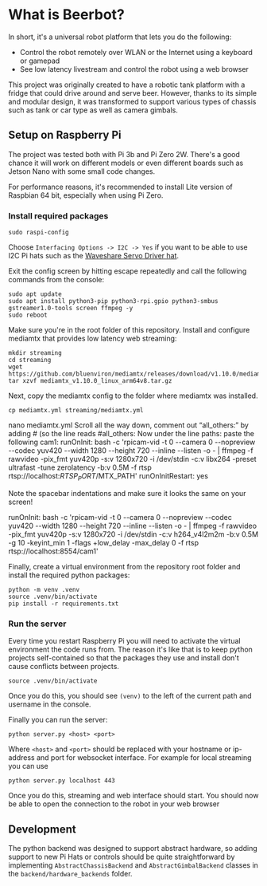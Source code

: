 # What is Beerbot?
In short, it's a universal robot platform that lets you do the following:
- Control the robot remotely over WLAN or the Internet using a keyboard or gamepad
- See low latency livestream and control the robot using a web browser

This project was originally created to have a robotic tank platform with a fridge that could drive around
and serve beer. However, thanks to its simple and modular design, it was transformed to support various
types of chassis such as tank or car type as well as camera gimbals.

## Setup on Raspberry Pi
The project was tested both with Pi 3b and Pi Zero 2W. There's a good chance it will work on different 
models or even different boards such as Jetson Nano with some small code changes.

For performance reasons, it's recommended to install Lite version of Raspbian 64 bit, especially when using Pi Zero.
### Install required packages
`sudo raspi-config`

Choose `Interfacing Options -> I2C -> Yes` if you want to be able to use I2C Pi hats such as the 
[Waveshare Servo Driver hat](waveshare.com/wiki/Servo_Driver_HAT).

Exit the config screen by hitting escape repeatedly and call the following commands from the console:
```
sudo apt update
sudo apt install python3-pip python3-rpi.gpio python3-smbus gstreamer1.0-tools screen ffmpeg -y
sudo reboot
```

Make sure you're in the root folder of this repository.
Install and configure mediamtx that provides low latency web streaming:
```
mkdir streaming
cd streaming
wget https://github.com/bluenviron/mediamtx/releases/download/v1.10.0/mediamtx_v1.10.0_linux_arm64v8.tar.gz
tar xzvf mediamtx_v1.10.0_linux_arm64v8.tar.gz
```

Next, copy the mediamtx config to the folder where mediamtx was installed.
```
cp mediamtx.yml streaming/mediamtx.yml
```

nano mediamtx.yml
Scroll all the way down, comment out “all_others:” by adding # (so the line reads #all_others:
Now under the line paths: paste the following
  cam1:
    runOnInit: bash -c 'rpicam-vid -t 0 --camera 0 --nopreview --codec yuv420 --width 1280 --height 720 --inline --listen -o - | ffmpeg -f rawvideo -pix_fmt yuv420p -s:v 1280x720 -i /dev/stdin -c:v libx264 -preset ultrafast -tune zerolatency -b:v 0.5M -f rtsp rtsp://localhost:$RTSP_PORT/$MTX_PATH'
    runOnInitRestart: yes

Note the spacebar indentations and make sure it looks the same on your screen!

runOnInit: bash -c 'rpicam-vid -t 0 --camera 0 --nopreview --codec yuv420 --width 1280 --height 720 --inline --listen -o - | ffmpeg -f rawvideo -pix_fmt yuv420p -s:v 1280x720 -i /dev/stdin -c:v h264_v4l2m2m -b:v 0.5M -g 10 -keyint_min 1 -flags +low_delay -max_delay 0 -f rtsp rtsp://localhost:8554/cam1'

Finally, create a virtual environment from the repository root folder and install the required python packages:
```commandline
python -m venv .venv
source .venv/bin/activate
pip install -r requirements.txt
```
### Run the server
Every time you restart Raspberry Pi you will need to activate the virtual environment the code runs from.
The reason it's like that is to keep python projects self-contained so that the packages they use and install 
don't cause conflicts between projects.
```
source .venv/bin/activate
```
Once you do this, you should see `(venv)` to the left of the current path and username in the console.

Finally you can run the server:
```commandline
python server.py <host> <port>
```
Where `<host>` and `<port>` should be replaced with your hostname or ip-address and port for websocket interface.
For example for local streaming you can use 
```commandline
python server.py localhost 443
```
Once you do this, streaming and web interface should start.
You should now be able to open the connection to the robot in your web browser
## Development
The python backend was designed to support abstract hardware, so adding support to new Pi Hats or controls
should be quite straightforward by implementing `AbstractChassisBackend` and `AbstractGimbalBackend` classes
in the `backend/hardware_backends` folder.

